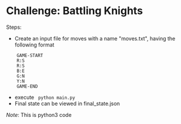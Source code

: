 # Challenge: Battling Knights

Steps:
- Create an input file for moves with a name "moves.txt", having the following format
```
    GAME-START
    R:S
    R:S
    B:E
    G:N
    Y:N
    GAME-END
```
- execute ``` python main.py```
- Final state can be viewed in final_state.json 


*Note*: This is python3 code 